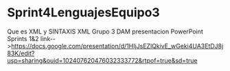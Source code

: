 # Sprint4LenguajesEquipo3
Que es XML y SINTAXIS XML​ Grupo 3​ DAM presentacion PowerPoint Sprints 1&2 link-->https://docs.google.com/presentation/d/1HIjJsEZlQkivE_wGeki4UA3EtDJ8j83K/edit?usp=sharing&ouid=102407620476032333772&rtpof=true&sd=true
